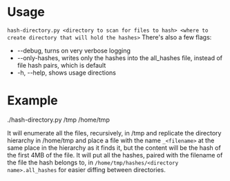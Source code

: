 Usage
=====
`hash-directory.py <directory to scan for files to hash> <where to create directory that will hold the hashes>`
There's also a few flags:
+ --debug, turns on very verbose logging
+ --only-hashes, writes only the hashes into the all_hashes file, instead of file hash pairs, which is default
+ -h, --help, shows usage directions

Example
=====
./hash-directory.py /tmp /home/tmp

It will enumerate all the files, recursively, in /tmp and replicate the directory hierarchy in /home/tmp and place a file with the name `_<filename>` at the same place in the hierarchy as it finds it, but the content will be the hash of the first 4MB of the file.
It will put all the hashes, paired with the filename of the file the hash belongs to, in `/home/tmp/hashes/<directory name>.all_hashes` for easier diffing between directories.
